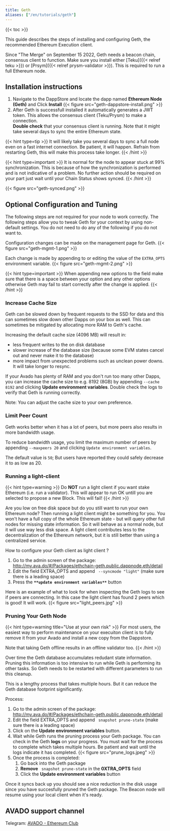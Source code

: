 ```yaml
---
title: Geth
aliases: ["/en/tutorials/geth"]
---
```


{{< toc >}}

This guide describes the steps of installing and configuring Geth, the recommended Ethereum Execution client.

Since "The Merge" on September 15 2022, Geth needs a beacon chain, consensus client to function. Make sure you install either [Teku]({{< relref teku >}}) or [Prsym]({{< relref prysm-validator >}}). This is required to run a full Ethereum node.

## Installation instructions

1. Navigate to the DappStore and locate the dapp named **Ethereum Node (Geth)** and Click **Install**
  {{< figure src="geth-dappstore-install.png" >}}
2. After Geth is successfull installed it automatically generates a JWT token. This allows the consensus client (Teku/Prysm) to make a connection.  
  **Double check** that your consensus client is running. Note that it might take several days to sync the entire Ethereum state.

{{< hint type=tip >}}
It will likely take you several days to sync a full node even on a fast internet connection. Be patient, it will happen.
Refrain from restarting Geth, this will make this process take longer.
{{< /hint >}}

{{< hint type=important >}}
It is normal for the node to appear stuck at 99% synchronization.
This is because of how the synchronization is performed and is not indicative of a problem.
No further action should be required on your part just wait until your Chain Status shows synced.
{{< /hint >}}

{{< figure src="geth-synced.png" >}}

## Optional Configuration and Tuning

The following steps are not required for your node to work correctly. The following steps allow you to tweak Geth for your context by using non-default settings. You do not need to do any of the following if you do not want to.


Configuration changes can be made on the management  page for Geth. {{< figure src="geth-mgmt-1.png" >}}

Each change is made by appending to or editing the value of the `EXTRA_OPTS` environment variable. {{< figure src="geth-mgmt-2.png" >}}

{{< hint type=important >}}
When appending new options to the field make sure that there is a space between your option and any other options otherwise Geth may fail to start correctly after the change is applied.
{{< /hint >}}

### Increase Cache Size
Geth can be slowed down by frequent requests to the SSD for data and this can sometimes slow down other Dapps on your box as well.
This can sometimes be mitigated by allocating more RAM to Geth's cache.

Increasing the default cache size (4096 MB) will result in:
- less frequent writes to the on disk database
- slower increase of the database size (because some EVM states cancel out and never make it to the database)
- more impact from unexpected problems such as unclean power downs. It will take longer to resync.

If your Avado has plenty of RAM and you don't run too many other Dapps, you can increase the cache size to e.g. 8192 (8GB) by appending `--cache 8192` and clicking **Update environment variables**. Double check the logs to verify that Geth is running correctly.

Note: You can adjust the cache size to your own preference.

### Limit Peer Count

Geth works better when it has a lot of peers, but more peers also results in more bandwidth usage. 

To reduce bandwidth usage, you limit the maximum number of peers by appending `--maxpeers 20` and clicking `Update environment variables`.

The default value is `50`; But users have reported they could safely decrease it to as low as 20.


### Running a light-client
{{< hint type=warning >}}
Do **NOT** run a light client if you want stake Ethereum (i.e. run a validator). This will appear to run OK untill you are selected to propose a new Block. This will fail!
{{< /hint >}}

Are you low on free disk space but do you still want to run your own Ethereum node? Then running a light client might be something for you. You won't have a full copy of the whole Ethereum state - but will query other full nodes for missing state information. So it will behave as a normal node, but it will use way less disk space. A light client contributes less to the decentralization of the Ethereum network, but it is still better than using a centralized service.

How to configure your Geth client as light client ?
1. Go to the admin screen of the package: <http://my.ava.do/#/Packages/ethchain-geth.public.dappnode.eth/detail>
2. Edit the field EXTRA_OPTS and append ` --syncmode "light"` (make sure there is a leading space)
3. Press the **`**update environment variables**`** button

Here is an example of what to look for when inspecting the Geth logs to see if peers are connecting. In this case the light client has found 2 peers which is good! It will work.
{{< figure src="light_peers.jpg" >}}


### Pruning Your Geth Node

{{< hint type=warning title="Use at your own risk" >}}
For most users, the easiest way to perform maintenance on your execuiton client is to fully remove it from your Avado and install a new copy from the Dappstore.

Note that taking Geth offline results in an offline validator too.
{{< /hint >}}

Over time the Geth database accumulates redudant state information. Pruning this information is too intensive to run while Geth is performing its other tasks. So Geth needs to be restarted with different parameters to run this cleanup.

This is a lengthy process that takes multiple hours. But it can reduce the Geth database footprint significantly.

Process:
1. Go to the admin screen of the package: <http://my.ava.do/#/Packages/ethchain-geth.public.dappnode.eth/detail>
2. Edit the field EXTRA_OPTS and append ` snapshot prune-state` (make sure there is a leading space) 
3. Click on the **Update environment variables** button.
4. Wait while Geth runs the pruning process your Geth package. You can check in the Geth **logs** on your progress. You must wait for the process to complete which takes multiple hours. Be patient and wait until the logs indicate it has completed. {{< figure src="prune_logs.jpeg" >}}
5. Once the process is completed:
   1. Go back into the Geth package
   2. **Remove** ` snapshot prune-state` in the **0XTRA_OPTS** field
   3. Click the **Update environment variables** button

Once it syncs back up you should see a nice reduction in the disk usage since you have succesfully pruned the Geth package. The Beacon node will resume using your local client when it's ready.

## AVADO support channel
Telegram: [AVADO - Ethereum Club](https://t.me/joinchat/IdBKSAiIvw-q1-1p)